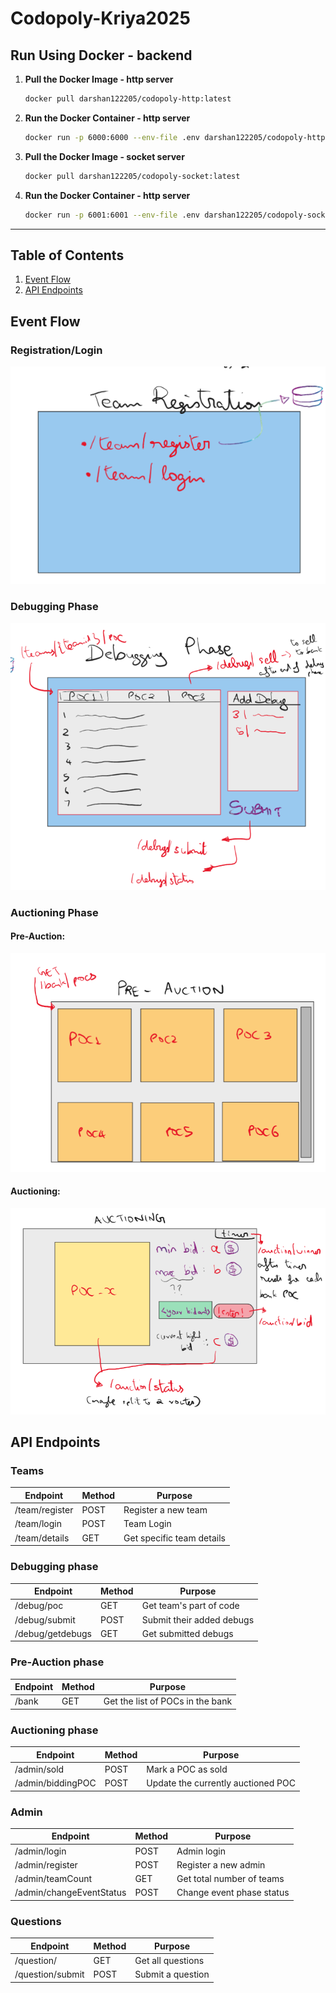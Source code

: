 # Codopoly-Kriya2025

## Run Using Docker - backend

1. **Pull the Docker Image - http server**
   
   ```bash
   docker pull darshan122205/codopoly-http:latest
   ```
2. **Run the Docker Container - http server**
   
   ```bash
   docker run -p 6000:6000 --env-file .env darshan122205/codopoly-http:latest
   ```
3. **Pull the Docker Image - socket server**
   
   ```bash
   docker pull darshan122205/codopoly-socket:latest
   ```
4. **Run the Docker Container - http server**
   
   ```bash
   docker run -p 6001:6001 --env-file .env darshan122205/codopoly-socket:latest
   ```

---

## Table of Contents

1. [Event Flow](#event-flow)
2. [API Endpoints](#api-endpoints)

## Event Flow

### Registration/Login

![team_register](images/README/team_register.png)

### Debugging Phase

![debugging_phase](images/README/debugging_phase.png)

### Auctioning Phase

#### Pre-Auction:

![pre-auction](images/README/pre-auction.png)

#### Auctioning:

![auctioning_phase](images/README/auctioning_phase.png)

<a id="eventflow"></a>

## API Endpoints

### Teams

| Endpoint       | Method | Purpose                   |
| -------------- | ------ | ------------------------- |
| /team/register | POST   | Register a new team       |
| /team/login    | POST   | Team Login                |
| /team/details  | GET    | Get specific team details |

### Debugging phase

| Endpoint         | Method | Purpose                   |
| ---------------- | ------ | ------------------------- |
| /debug/poc       | GET    | Get team's part of code   |
| /debug/submit    | POST   | Submit their added debugs |
| /debug/getdebugs | GET    | Get submitted debugs      |

### Pre-Auction phase

| Endpoint | Method | Purpose                          |
| -------- | ------ | -------------------------------- |
| /bank    | GET    | Get the list of POCs in the bank |

### Auctioning phase

| Endpoint          | Method | Purpose                            |
| ----------------- | ------ | ---------------------------------- |
| /admin/sold       | POST   | Mark a POC as sold                 |
| /admin/biddingPOC | POST   | Update the currently auctioned POC |

### Admin

| Endpoint                 | Method | Purpose                   |
| ------------------------ | ------ | ------------------------- |
| /admin/login             | POST   | Admin login               |
| /admin/register          | POST   | Register a new admin      |
| /admin/teamCount         | GET    | Get total number of teams |
| /admin/changeEventStatus | POST   | Change event phase status |

### Questions

| Endpoint         | Method | Purpose           |
| ---------------- | ------ | ----------------- |
| /question/       | GET    | Get all questions |
| /question/submit | POST   | Submit a question |

<a id="apiendpoints"></a>

